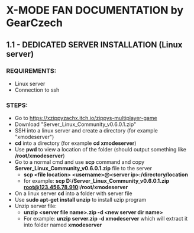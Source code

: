 # X-MODE FAN DOCUMENTATION by GearCzech

## 1.1 - DEDICATED SERVER INSTALLATION (Linux server)
### REQUIREMENTS:
- Linux server
- Connection to ssh

### STEPS:
- Go to https://xzippyzachx.itch.io/zippys-multiplayer-game
- Download "Server_Linux_Community_v0.6.0.1.zip"
- SSH into a linux server and create a directory (for example "xmodeserver")
- **cd** into a directory (for example **cd xmodeserver**)
- Use **pwd** to view a location of the folder (should output something like **/root/xmodeserver**)
- Go to a normal cmd and use **scp** command and copy **Server_Linux_Community_v0.6.0.1.zip** file to the server
  - **scp \<file location> \<username>@\<server ip>:/directory/location**
  - for example: **scp D:/Server_Linux_Community_v0.6.0.1.zip root@123.456.78.910:/root/xmodeserver**
- On a linux server **cd** into a folder with server file
- Use **sudo apt-get install unzip** to install uzip program
- Unzip server file:
	- **unzip \<server file name>.zip -d \<new server dir name>**
	- For example: **unzip server.zip -d xmodeserver** which will extract it into folder named **xmodeserver**
